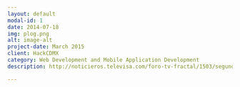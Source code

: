 ```yaml
---
layout: default
modal-id: 1
date: 2014-07-18
img: plog.png
alt: image-alt
project-date: March 2015
client: HackCDMX
category: Web Development and Mobile Application Development
description: http://noticieros.televisa.com/foro-tv-fractal/1503/segunda-edicion-hackcdmx/

---
```

